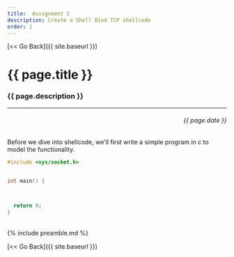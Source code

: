 ```yaml
---
title:  Assignment 1
description: Create a Shell Bind TCP shellcode
order: 1
---
```


[&lt;&lt; Go Back]({{ site.baseurl }})


# {{ page.title }}
### {{ page.description }}
___
<div style="text-align:right;direction:ltr;margin-left:1em;"><h6>{{ page.date }}</h6></div>

Before we dive into shellcode, we'll first write a simple program in c to model the functionality.

```c
#include <sys/socket.h>


int main() {



  return 0;
}
```


<br>
{% include preamble.md %}


[&lt;&lt; Go Back]({{ site.baseurl }})

